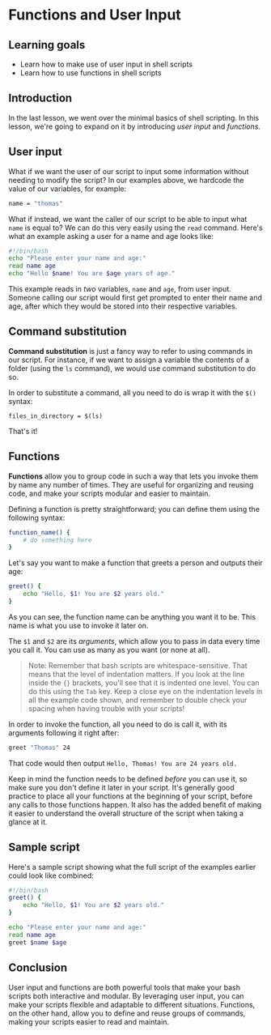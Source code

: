 # Functions and User Input

## Learning goals

- Learn how to make use of user input in shell scripts
- Learn how to use functions in shell scripts

## Introduction

In the last lesson, we went over the minimal basics of shell scripting. In this lesson, we're going to expand on it by introducing *user input* and *functions*.

## User input

What if we want the user of our script to input some information without needing to modify the script? In our examples above, we hardcode the value of our variables, for example:

```bash
name = "thomas"
```

What if instead, we want the caller of our script to be able to input what `name` is equal to? We can do this very easily using the `read` command. Here's what an example asking a user for a name and age looks like:

```bash
#!/bin/bash
echo "Please enter your name and age:"
read name age
echo "Hello $name! You are $age years of age."
```

This example reads in *two* variables, `name` and `age`, from user input. Someone calling our script would first get prompted to enter their name and age, after which they would be stored into their respective variables.

## Command substitution

**Command substitution** is just a fancy way to refer to using commands in our script. For instance, if we want to assign a variable the contents of a folder (using the `ls` command), we would use command substitution to do so. 

In order to substitute a command, all you need to do is wrap it with the `$()` syntax:

`files_in_directory = $(ls)`

That's it!

## Functions

**Functions** allow you to group code in such a way that lets you invoke them by name any number of times. They are useful for organizing and reusing code, and make your scripts modular and easier to maintain.

Defining a function is pretty straightforward; you can define them using the following syntax:

```bash
function_name() {
	# do something here
}
```

Let's say you want to make a function that greets a person and outputs their age:

```bash
greet() {
	echo "Hello, $1! You are $2 years old."
}
```

As you can see, the function name can be anything you want it to be. This name is what you use to invoke it later on. 

The `$1` and `$2` are its *arguments*, which allow you to pass in data every time you call it. You can use as many as you want (or none at all). 

> Note: Remember that bash scripts are whitespace-sensitive. That means that the level of indentation matters. If you look at the line inside the `{}` brackets, you'll see that it is indented one level. You can do this using the `Tab` key. Keep a close eye on the indentation levels in all the example code shown, and remember to double check your spacing when having trouble with your scripts!

In order to invoke the function, all you need to do is call it, with its arguments following it right after:

```bash
greet "Thomas" 24
```

That code would then output `Hello, Thomas! You are 24 years old.`

Keep in mind the function needs to be defined *before* you can use it, so make sure you don't define it later in your script. It's generally good practice to place all your functions at the beginning of your script, before any calls to those functions happen. It also has the added benefit of making it easier to understand the overall structure of the script when taking a glance at it.

## Sample script

Here's a sample script showing what the full script of the examples earlier could look like combined:

```bash
#!/bin/bash
greet() {
	echo "Hello, $1! You are $2 years old."
}

echo "Please enter your name and age:"
read name age
greet $name $age
```

## Conclusion

User input and functions are both powerful tools that make your bash scripts both interactive and modular. By leveraging user input, you can make your scripts flexible and adaptable to different situations. Functions, on the other hand, allow you to define and reuse groups of commands, making your scripts easier to read and maintain.